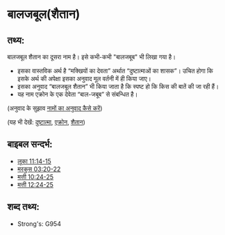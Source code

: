 # बालजबूल(शैतान) #

## तथ्य: ##

बालजबूल शैतान का दूसरा नाम है। इसे कभी-कभी "बालजबूब" भी लिखा गया है।

* इसका वास्तविक अर्थ है “मक्खियों का देवता” अर्थात “दुष्टात्माओं का शासक”। उचित होगा कि इसके अर्थ की अपेक्षा इसका अनुवाद मूल वर्तनी में ही किया जाए।
* इसका अनुवाद “बालजबूल शैतान” भी किया जाता है कि स्पष्ट हो कि किस की बातें की जा रही हैं।
* यह नाम एक्रोन के एक देवेता “बाल-जबूब” से संबन्धित है।

(अनुवाद के सुझाव [नामों का अनुवाद कैसे करें](rc://hi/ta/man/translate/translate-names))

(यह भी देखें: [दुष्टात्मा](../kt/demon.md), [एक्रोन](../names/ekron.md), [शैतान](../kt/satan.md))

## बाइबल सन्दर्भ: ##

* [लूका 11:14-15](rc://hi/tn/help/luk/11/14)
* [मरकुस 03:20-22](rc://hi/tn/help/mrk/03/20)
* [मत्ती 10:24-25](rc://hi/tn/help/mat/10/24)
* [मत्ती 12:24-25](rc://hi/tn/help/mat/12/24)

## शब्द तथ्य: ##

* Strong's: G954
